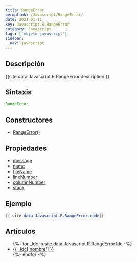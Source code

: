 ```yaml
---
title: RangeError
permalink: /Javascript/RangeError/
date: 2021-01-11
key: Javascript.R.RangeError
category: Javascript
tags: ['objeto javascript']
sidebar: 
  nav: javascript
---
```


## Descripción
{{site.data.Javascript.R.RangeError.description }}

## Sintaxis
~~~javascript
RangeError
~~~

## Constructores
* [RangeError()](/Javascript/RangeError/RangeError/)

## Propiedades
* [message](/Javascript/RangeError/message)
* [name](/Javascript/RangeError/name)
* [fileName](/Javascript/RangeError/fileName)
* [lineNumber](/Javascript/RangeError/lineNumber)
* [columnNumber](/Javascript/RangeError/columnNumber)
* [stack](/Javascript/RangeError/stack)

## Ejemplo
~~~java
{{ site.data.Javascript.R.RangeError.code}}
~~~

## Artículos
<ul>
{%- for _ldc in site.data.Javascript.R.RangeError.ldc -%}
   <li>
       <a href="{{_ldc['url'] }}">{{ _ldc['nombre'] }}</a>
   </li>
{%- endfor -%}
</ul>
